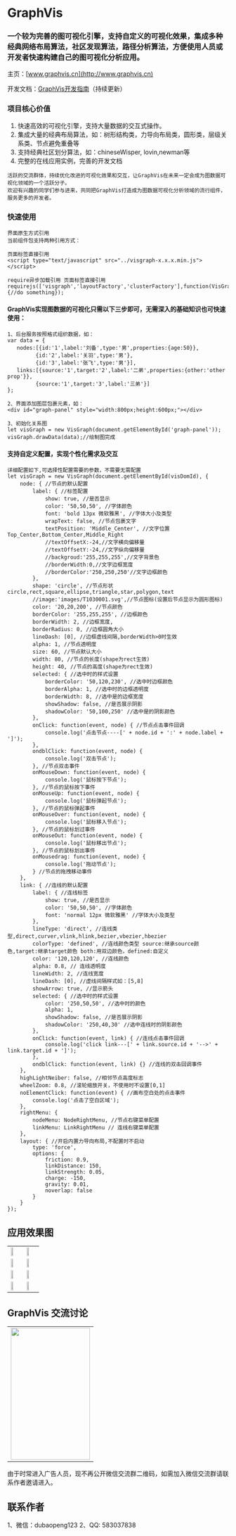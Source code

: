 # GraphVis

### 一个较为完善的图可视化引擎，支持自定义的可视化效果，集成多种经典网络布局算法，社区发现算法，路径分析算法，方便使用人员或开发者快速构建自己的图可视化分析应用。

主页：[www.graphvis.cn](http://www.graphvis.cn)

开发文档：[GraphVis开发指南](https://www.yuque.com/graphvis/ezsgc0)（持续更新）

### 项目核心价值
1. 快速高效的可视化引擎，支持大量数据的交互式操作。
2. 集成大量的经典布局算法，如：树形结构类，力导向布局类，圆形类，层级关系类、节点避免重叠等
3. 支持经典社区划分算法，如：chineseWisper, lovin,newman等
4. 完整的在线应用实例，完善的开发文档

```
活跃的交流群体，持续优化改进的可视化效果和交互，让GraphVis在未来一定会成为图数据可视化领域的一个活跃分子。
欢迎有兴趣的同学们参与进来，共同把GraphVis打造成为图数据可视化分析领域的流行组件，服务更多的开发者。
```

### 快速使用

```
界面原生方式引用
当前组件包支持两种引用方式：

页面标签直接引用
<script type="text/javascript" src="../visgraph-x.x.x.min.js"></script>

require异步加载引用 页面标签直接引用
requirejs(['visgraph','layoutFactory','clusterFactory'],function(VisGraph,layoutFactory,clusterFactory) {//do something});

```

#### GraphVis实现图数据的可视化只需以下三步即可，无需深入的基础知识也可快速使用：

```
1、后台服务按照格式组织数据，如：
var data = {
   nodes:[{id:'1',label:'刘备',type:'男',properties:{age:50}},
         {id:'2',label:'关羽',type:'男'},
         {id:'3',label:'张飞',type:'男'}],
   links:[{source:'1',target:'2',label:'二弟',properties:{other:'other prop'}},
         {source:'1',target:'3',label:'三弟'}]
};

2、界面添加图层包裹元素，如：
<div id="graph-panel" style="width:800px;height:600px;"></div>

3、初始化关系图
let visGraph = new VisGraph(document.getElementById('graph-panel'));
visGraph.drawData(data);//绘制图完成

```

#### 支持自定义配置，实现个性化需求及交互
```
详细配置如下,可选择性配置需要的参数，不需要无需配置
let visGraph = new VisGraph(document.getElementById(visDomId), {
	node: { //节点的默认配置
		label: { //标签配置
			show: true, //是否显示
			color: '50,50,50', //字体颜色
			font: 'bold 13px 微软雅黑', //字体大小及类型
			wrapText: false, //节点包裹文字
			textPosition: 'Middle_Center', //文字位置 Top_Center,Bottom_Center,Middle_Right
			//textOffsetX:-24,//文字横向偏移量
			//textOffsetY:-24,//文字纵向偏移量
			//backgroud:'255,255,255',//文字背景色
			//borderWidth:0,//文字边框宽度
			//borderColor:'250,250,250'//文字边框颜色
		},
		shape: 'circle', //节点形状 circle,rect,square,ellipse,triangle,star,polygon,text
		//image:'images/T1030001.svg',//节点图标(设置后节点显示为圆形图标)
		color: '20,20,200', //节点颜色
		borderColor: '255,255,255', //边框颜色
		borderWidth: 2, //边框宽度,
		borderRadius: 0, //边框圆角大小
		lineDash: [0], //边框虚线间隔,borderWidth>0时生效
		alpha: 1, //节点透明度
		size: 60, //节点默认大小
		width: 80, //节点的长度(shape为rect生效)
		height: 40, //节点的高度(shape为rect生效)
		selected: { //选中时的样式设置
			borderColor: '50,120,230', //选中时边框颜色
			borderAlpha: 1, //选中时的边框透明度
			borderWidth: 8, //选中是的边框宽度
			showShadow: false, //是否展示阴影
			shadowColor: '50,100,250' //选中是的阴影颜色
		},
		onClick: function(event, node) { //节点点击事件回调
			console.log('点击节点----[' + node.id + ':' + node.label + ']');
		},
		ondblClick: function(event, node) {
			console.log('双击节点');
		}, //节点双击事件
		onMouseDown: function(event, node) {
			console.log('鼠标按下节点');
		}, //节点的鼠标按下事件
		onMouseUp: function(event, node) {
			console.log('鼠标弹起节点');
		}, //节点的鼠标弹起事件
		onMouseOver: function(event, node) {
			console.log('鼠标移入节点');
		}, //节点的鼠标划过事件
		onMouseOut: function(event, node) {
			console.log('鼠标移出节点');
		}, //节点的鼠标划出事件
		onMousedrag: function(event, node) {
			console.log('拖动节点');
		} //节点的拖拽移动事件
	},
	link: { //连线的默认配置
		label: { //连线标签
			show: true, //是否显示
			color: '50,50,50', //字体颜色
			font: 'normal 12px 微软雅黑' //字体大小及类型
		},
		lineType: 'direct', //连线类型,direct,curver,vlink,hlink,bezier,vbezier,hbezier
		colorType: 'defined', //连线颜色类型 source:继承source颜色,target:继承target颜色 both:用双边颜色，defined:自定义
		color: '120,120,120', //连线颜色
		alpha: 0.8, // 连线透明度
		lineWidth: 2, //连线宽度
		lineDash: [0], //虚线间隔样式如：[5,8]
		showArrow: true, //显示箭头
		selected: { //选中时的样式设置
			color: '250,50,50', //选中时的颜色
			alpha: 1,
			showShadow: false, //是否展示阴影
			shadowColor: '250,40,30' //选中连线时的阴影颜色
		},
		onClick: function(event, link) { //连线点击事件回调
			console.log('click link---[' + link.source.id + '-->' + link.target.id + ']');
		},
		ondblClick: function(event, link) {} //连线的双击回调事件
	},
	highLightNeiber: false, //相邻节点高度标志
	wheelZoom: 0.8, //滚轮缩放开关，不使用时不设置[0,1]
	noElementClick: function(event) { //画布空白处的点击事件
		console.log('点击了空白区域');
	},
	rightMenu: {
		nodeMenu: NodeRightMenu, //节点右键菜单配置
		linkMenu: LinkRightMenu // 连线右键菜单配置
	},
	layout: { //开启内置力导向布局,不配置时不启动
		type: 'force',
		options: {
			friction: 0.9,
			linkDistance: 150,
			linkStrength: 0.05,
			charge: -150,
			gravity: 0.01,
			noverlap: false
		}
	}
});

```

## 应用效果图

<table style="width:600px;">
<tr>
<td><img src="https://gitee.com/baopengdu/GraphVis/raw/master/image/icon.png" width="50%"/></td>
<td><img src="https://gitee.com/baopengdu/GraphVis/raw/master/image/doubletree.png" width="50%"/></td>
</tr>
<tr>
<td><img src="https://gitee.com/baopengdu/GraphVis/raw/master/image/homebg1.png" width = "50%"/></td>
<td><img src="https://gitee.com/baopengdu/GraphVis/raw/master/image/homebg2.png" width = "50%"/></td>
</tr>
<tr>
<td><img src="https://gitee.com/baopengdu/GraphVis/raw/master/image/workflowdemo.png" width="50%"/></td>
<td><img src="https://gitee.com/baopengdu/GraphVis/raw/master/image/xminder.jpg" width="50%"/></td>
</tr>
<tr>
<td><img src="https://gitee.com/baopengdu/GraphVis/raw/master/image/graph.png" width="50%"/></td>
<td><img src="https://gitee.com/baopengdu/GraphVis/raw/master/image/tree.gif" width="50%"/></td>
</tr>
</table>

## GraphVis 交流讨论
<table style="width:400px;">
<tr>
<td><img src="https://gitee.com/baopengdu/GraphVis/raw/master/image/QQ-ercode.jpg" width = "180" height = "300" alt="" align=center /></td>
</tr>
</table>

由于时常进入广告人员，现不再公开微信交流群二维码，如需加入微信交流群请联系作者邀请进入。

## 联系作者
1、微信：dubaopeng123
2、QQ: 583037838
